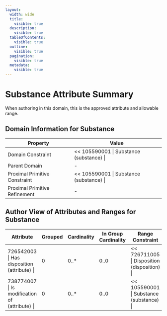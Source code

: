 ```yaml
---
layout:
  width: wide
  title:
    visible: true
  description:
    visible: true
  tableOfContents:
    visible: true
  outline:
    visible: true
  pagination:
    visible: true
  metadata:
    visible: true
---
```


# Substance Attribute Summary

When authoring in this domain, this is the approved attribute and allowable range.

  


  

## Domain Information for Substance

| Property | Value |
|---|---|
| Domain Constraint | << 105590001 \| Substance (substance) \| |
| Parent Domain | - |
| Proximal Primitive Constraint | << 105590001 \| Substance (substance) \| |
| Proximal Primitive Refinement | - |

  

  


  

## Author View of Attributes and Ranges for Substance

| Attribute | Grouped | Cardinality | In Group Cardinality | Range Constraint |
|---|---|---|---|---|
| 726542003 \| Has disposition (attribute) \| | 0 | 0..* | 0..0 | << 726711005 \| Disposition (disposition) \| |
| 738774007 \| Is modification of (attribute) \| | 0 | 0..* | 0..0 | << 105590001 \| Substance (substance) \| |


